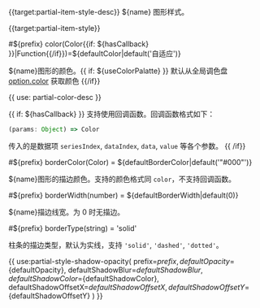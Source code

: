 {{target:partial-item-style-desc}}
${name} 图形样式。

{{target:partial-item-style}}

#${prefix} color(Color{{if: ${hasCallback} }}|Function{{/if}})=${defaultColor|default('自适应')}

<ExampleUIControlColor />

${name}图形的颜色。{{ if: ${useColorPalatte} }} 默认从全局调色盘 [option.color](~color) 获取颜色 {{/if}}

{{ use: partial-color-desc }}

{{ if: ${hasCallback} }}
支持使用回调函数。回调函数格式如下：
```js
(params: Object) => Color
```
传入的是数据项 `seriesIndex`, `dataIndex`, `data`, `value` 等各个参数。
{{ /if}}

#${prefix} borderColor(Color) = ${defaultBorderColor|default('"#000"')}

<ExampleUIControlColor />

${name}图形的描边颜色。支持的颜色格式同 `color`，不支持回调函数。

#${prefix} borderWidth(number) = ${defaultBorderWidth|default(0)}

<ExampleUIControlNumber value="${defaultBorderWidth|default(0)}" min="0" step="0.5" />

${name}描边线宽。为 0 时无描边。

#${prefix} borderType(string) = 'solid'

<ExampleUIControlEnum default="solid" options="solid,dashed,dotted" />

柱条的描边类型，默认为实线，支持 `'solid'`, `'dashed'`, `'dotted'`。

{{ use:partial-style-shadow-opacity(
    prefix=${prefix},
    defaultOpacity=${defaultOpacity},
    defaultShadowBlur=${defaultShadowBlur},
    defaultShadowColor=${defaultShadowColor},
    defaultShadowOffsetX=${defaultShadowOffsetX},
    defaultShadowOffsetY=${defaultShadowOffsetY}
) }}

